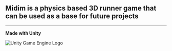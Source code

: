 ## Midim is a physics based 3D runner game that can be used as a base for future projects
---
**Made with Unity**

![Unity Game Engine Logo](https://i.redd.it/tu3gt6ysfxq71.png)
